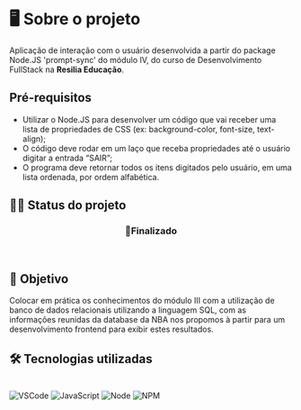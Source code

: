 # 🖥️ **Sobre o projeto**

Aplicação de interação com o usuário desenvolvida a partir do package Node.JS 'prompt-sync' do módulo IV, do curso de Desenvolvimento FullStack na **Resilia Educação**.

## Pré-requisitos
* Utilizar o Node.JS para desenvolver um código que vai receber uma lista de propriedades de CSS (ex: background-color, font-size, text-align);
* O código deve rodar em um laço que receba propriedades até o usuário digitar a entrada “SAIR”;
* O programa deve retornar todos os itens digitados pelo usuário, em uma lista ordenada, por ordem alfabética.



## 👷‍♀️ Status do projeto

<h3 align='center'> 
	 🚀Finalizado
</h3><br>

## 🎯 Objetivo

Colocar em prática os conhecimentos do módulo III com a utilização de banco de dados relacionais utilizando a linguagem SQL, com as informações reunidas da database da NBA nos propomos à partir para um desenvolvimento frontend para exibir estes resultados.

##  🛠️ Tecnologias utilizadas
<div style ="display:inline_block"><br/>
    <img align = 'center' alt='VSCode' src = 'https://img.shields.io/badge/Visual%20Studio%20Code-0078d7.svg?style=for-the-badge&logo=visual-studio-code&logoColor=white'>
    <img align = 'center' alt='JavaScript' src = 'https://img.shields.io/badge/JavaScript-323330?style=for-the-badge&logo=javascript&logoColor=F7DF1E'>
    <img align = 'center' alt='Node' src = 'https://img.shields.io/badge/node.js-6DA55F?style=for-the-badge&logo=node.js&logoColor=white'>
    <img align = 'center' alt='NPM' src = 'https://img.shields.io/badge/NPM-%23000000.svg?style=for-the-badge&logo=npm&logoColor=white'>
</div>
